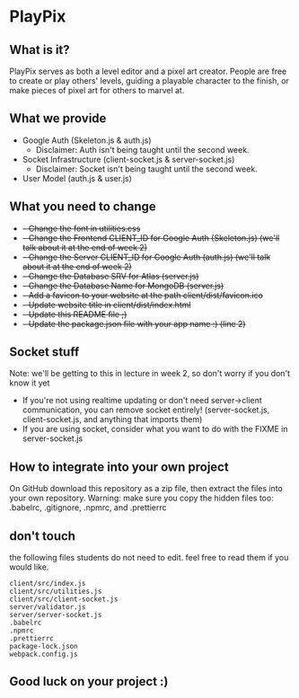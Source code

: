 # PlayPix

## What is it?
PlayPix serves as both a level editor and a pixel art creator. People are free to create or play others' levels, guiding a playable character to the finish, or make pieces of pixel art for others to marvel at.

## What we provide

- Google Auth (Skeleton.js & auth.js)
  - Disclaimer: Auth isn't being taught until the second week.
- Socket Infrastructure (client-socket.js & server-socket.js)
  - Disclaimer: Socket isn't being taught until the second week.
- User Model (auth.js & user.js)

## What you need to change

- ~~- Change the font in utilities.css~~
- ~~- Change the Frontend CLIENT_ID for Google Auth (Skeleton.js) (we'll talk about it at the end of week 2)~~ 
- ~~- Change the Server CLIENT_ID for Google Auth (auth.js) (we'll talk about it at the end of week 2)~~
- ~~- Change the Database SRV for Atlas (server.js)~~
- ~~- Change the Database Name for MongoDB (server.js)~~
- ~~- Add a favicon to your website at the path client/dist/favicon.ico~~
- ~~- Update website title in client/dist/index.html~~
- ~~- Update this README file ;)~~
- ~~- Update the package.json file with your app name :) (line 2)~~

## Socket stuff
Note: we'll be getting to this in lecture in week 2, so don't worry if you don't know it yet

- If you're not using realtime updating or don't need server->client communication, you can remove socket entirely! (server-socket.js, client-socket.js, and anything that imports them)
- If you are using socket, consider what you want to do with the FIXME in server-socket.js


## How to integrate into your own project

On GitHub download this repository as a zip file, then extract the files into your own repository.
Warning: make sure you copy the hidden files too: .babelrc, .gitignore, .npmrc, and .prettierrc

## don't touch

the following files students do not need to edit. feel free to read them if you would like.

```
client/src/index.js
client/src/utilities.js
client/src/client-socket.js
server/validator.js
server/server-socket.js
.babelrc
.npmrc
.prettierrc
package-lock.json
webpack.config.js
```

## Good luck on your project :)
